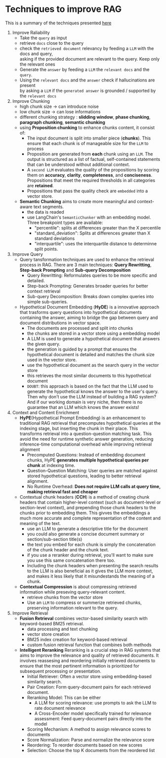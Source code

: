 # Techniques to improve RAG
This is a summary of the techniques presented [here](https://github.com/NirDiamant/RAG_Techniques)
1. Improve Raliability
    * Take the ```query``` as input
    * retrieve ```docs``` close to the query
    * check the ```retrieved document``` relevancy by feeding a ```LLM``` with the docs and query,\
    asking if the provided document are relevant to the query. Keep only the relevant ones
    * Generate the ```answer``` by feeding a ```LLM``` the ```relevant docs``` and the ```query```.
    * Using the ```relevant docs``` and the ```answer``` check if hallucinations are present \
    by asking a ```LLM``` if the ```generated answer``` is grounded / supported by the ```relevant docs```
2. Improve Chunking
    * high chunk size -> can introduce noise
    * low chunk size -> can lose informations
    * different chunking strategy : **slidding window**, **phase chunking**, **paragraph chunking**, **semantic chunking** 
    * using **Proposition chunking** to enhance chunks content, it consist of:
        - The input document is split into smaller piece (**chunks**). This ensure that each chunk is of manageable size for the ```LLM``` to process
        - Proposition are generated from **each** chunk using an ```LLM```. The output is structured as a list of factual, self-contained statements that can be understood without additional context.
        - A ```second LLM``` evaluates the quality of the propositions by scoring them on **accuracy**, **clarity**, **completeness**, and **conciseness**. Propositions that meet the required thresholds in all categories are **retained**.
        - Propositions that pass the quality check are ```embedded``` into a vector store.
    * **Semantic Chunking** aims to create more meaningful and context-aware text segments.
        - the data is readed
        - use LangChain's ```SemanticChunker``` with an embedding model. Three breakpoint types are available:
            - "percentile": splits at differences greater than the X percentile
            - "standard_deviation": Splits at differences greater than X standard deviations
            - "interquartile": uses the interquartile distance to determinne split points.
3. Improve Query
    * Query tansformation techniques are used to enhance the retrieval process in RAG. There are 3 main techniques: **Query Rewritting**, **Step-back Prompting** and **Sub-query Decomposition**
        - Query Rewritting: Reformulates queries to be more specific and detailed.
        - Step-back Prompting: Generates broader queries for better context retrieval
        - Sub-query Decomposition: Breaks down complex queries into simple sub-queries.
    * Hypothetical Document Embedding (**HyDE**) is a innovative approach that trasforms query questions into hypothetical documents containing the answer, aiming to bridge the gap between query and document distributions in vector space.
        - The documents are processed and split into chunks
        - the chunks are stored in a vector store using a embedding model
        - A LLM is used to generate a hypothetical document that answers the given query.
        - the generation is guided by a prompt that ensures the hypothetical document is detailed and matches the chunk size used in the vector store.
        - use the hypothetical document as the search query in the vector store
        - this retrieves the most similar documents to this hypothetical document
        - ```DOUBT```: this approach is based on the fact that the LLM used to generate the hypothetical knows the answer to the user's query. Then why don't use the LLM instead of building a RAG system? And if our working domain is very niche, then there is no guarantee that an LLM which knows the answer exists!
4. Context and Content Enrichment
    * **HyPE**(Hypothetical Prompt Embedding) is an enhancement to traditional RAG retrieval that precomputes hypothetical queries at the indexing stage, but inserting the chunk in their place. This transforms retrieval into a question-question matching task. This avoid the need for runtime synthetic answer generation, reducing inference-time computational overhead while improving retrieval alignment
        - Precomputed Questions: Instead of embedding document chunks, HyPE **generates multiple hypothetical queries per chunk** at indexing time.
        - Question-Question Matching: User queries are matched against stored hypothetical questions, leading to better retrieval alignment.
        - No Runtime Overhead: **Does not require LLM calls at query time, making retrieval fast and cheaper**
    * Contextual chunk headers (**CCH**) is a method of creating chunk headers that contain higher-level context (such as document-level or section-level context), and prepending those chunk headers to the chunks prior to embedding them. This givves the embeddings a much more accurate and complete representation of the content and meaning of the text.
        - use an LLM to generate a descriptive title for the document
        - you could also generate a concise document summary or section/sub-section title(s)
        - the text you embed for each chunk is simply the concatenation of the chunk header and the chunk text.
        - if you use a reranker during retrieval, you'll want to make sure you use this same concatenation there too.
        - Including the chunk headers when presenting the search results to the LLM is also beneficial as it gives the LLM more context, and makes it less likely that it misundestands the meaning of a chunk.
    * **Contextual Compression** is about compressing retrieved information while preseving query-relevant content.
        - retrieve chunks from the vector store
        - Use an ```LLM``` to compress or summerize retrieved chunks, preserving information relevant to the query.
5. Improve Retrieval
    * **Fusion Retrieval** combines vector-based similarity search with keyword-based BM25 retrieval.
        - data processing and text chunking
        - vector store creation
        - BM25 index creation for keyword-based retrieval
        - custom fusion retrieval function that combines both methods
    * **Intelligent Reranking** Reranking is a crucial step in RAG systems that aims to improve the relevance and quality of retrieved documents. It involves reassesing and reordering initially retrieved documents to ensure that the most pertinent information is prioritized for subsequent processing or presentation.
        - Initial Retriever: Often a vector store using embedding-based similarity search.
        - Pair Creation: Form query-document pairs for each retrieved document.
        - Reranking Model: This can be either
            - A LLM for scoring relevance: use prompts to ask the LLM to rate document relevance
            - A Cross-Encoder model specifically trained for relevance assessment: Feed query-document pairs directly into the model
        - Scoring Mechanism: A method to assign relevance scores to documents
        - Score Normalization: Parse and normalize the relevance score
        - Reordering: To reorder documents based on new scores
        - Selection: Choose the top K documents from the reordered list